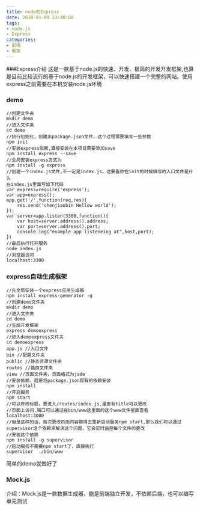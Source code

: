 ```yaml
---
title: node和Express
date: 2018-01-09 23:40:00
tags: 
- node.js
- Express
categories:
- 前端
- 框架
---
```

###Express介绍
这是一款基于node.js的快速、开发、极简的开发开发框架,也算是目前比较流行的基于node.js的开发框架，可以快速搭建一个完整的网站。使用express之前需要在本机安装node.js环境<!--more-->
### demo
```
//创建文件夹
mkdir demo
//进入文件夹
cd demo 
//执行初始化，创建出package.json文件，这个过程需要填写一些参数 
npm init 
//安装express依赖,直接安装在本项目需要添加save
npm install express --save
//全局安装express方式为
npm install -g express
//创建一个index.js文件,不一定是index.js，这要看你在init的时候填写的入口文件是什么
在index.js里面写如下代码
var express=require('express');
var app=express();
app.get('/',function(req,res){
	res.send('chenjiaobin Hellow world');
});
var server=app.listen(3300,function(){
	var host=server.address().address;
	var port=server.address().port;
	console.log("example app listeneing at",host,port);
})
//最后执行打开服务
node index.js
//浏览器访问
localhost:3300
```
### express自动生成框架
```
//先全局安装一个express应用生成器
npm install express-generator -g
//创建demo文件夹
mkdir demo
//进入文件夹
cd demo
//生成开发框架
express demoexpress
//进入demoexpress文件夹
cd demoexpress
app.js //入口文件
bin //配置文件夹
public //静态资源文件夹
routes //路由文件夹
view //页面文件夹，页面格式为jade
//安装依赖，就是将package.json现有的依赖安装
npm install
//开启服务
npm start
//可以修改标题，要进入/routes/index.js,里面有title可以更改
//页面上访问,端口可以通过在bin/www这里面的这个www文件里面查看
localhost:3000
//但是这样的话，每次更改页面内容都得去重新启动服务npm start,那么我们可以通过 supervisor这个依赖来解决这个问题，它会实时监控每个文件的更改
//安装这个依赖
npm install -g supervisor
//启动服务不需要npm start了，直接执行
supervisor  ./bin/www

```
简单的demo就做好了

### Mock.js
介绍：Mock.js是一款数据生成器，能是前端独立开发，不依赖后端，也可以编写单元测试
